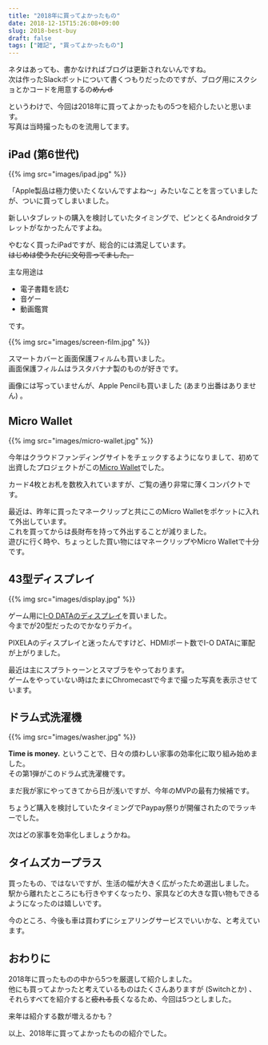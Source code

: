 ```yaml
---
title: "2018年に買ってよかったもの"
date: 2018-12-15T15:26:08+09:00
slug: 2018-best-buy
draft: false
tags: ["雑記", "買ってよかったもの"]
---
```


ネタはあっても、書かなければブログは更新されないんですね。  
次は作ったSlackボットについて書くつもりだったのですが、ブログ用にスクショとかコードを用意するの~~めんｄ~~  

というわけで、今回は2018年に買ってよかったもの5つを紹介したいと思います。  
写真は当時撮ったものを流用してます。  


iPad (第6世代)
---

{{% img src="images/ipad.jpg" %}}

「Apple製品は極力使いたくないんですよね〜」みたいなことを言っていましたが、ついに買ってしまいました。  

新しいタブレットの購入を検討していたタイミングで、ピンとくるAndroidタブレットがなかったんですよね。  

やむなく買ったiPadですが、総合的には満足しています。  
~~はじめは使うたびに文句言ってました。~~

主な用途は

- 電子書籍を読む
- 音ゲー
- 動画鑑賞

です。

{{% img src="images/screen-film.jpg" %}}

スマートカバーと画面保護フィルムも買いました。  
画面保護フィルムはラスタバナナ製のものが好きです。

画像には写っていませんが、Apple Pencilも買いました (あまり出番はありません) 。  


Micro Wallet
---

{{% img src="images/micro-wallet.jpg" %}}

今年はクラウドファンディングサイトをチェックするようになりまして、初めて出資したプロジェクトがこの[Micro Wallet](https://cf.machi-ya.jp/project/20180721/01)でした。  

カード4枚とお札を数枚入れていますが、ご覧の通り非常に薄くコンパクトです。  

最近は、昨年に買ったマネークリップと共にこのMicro Walletをポケットに入れて外出しています。  
これを買ってからは長財布を持って外出することが減りました。  
遊びに行く時や、ちょっとした買い物にはマネークリップやMicro Walletで十分です。  


43型ディスプレイ
---

{{% img src="images/display.jpg" %}}

ゲーム用に[I-O DATAのディスプレイ](https://www.amazon.co.jp/gp/product/B0739G125F/)を買いました。  
今までが20型だったのでかなりデカイ。  

PIXELAのディスプレイと迷ったんですけど、HDMIポート数でI-O DATAに軍配が上がりました。  

最近は主にスプラトゥーンとスマブラをやっております。  
ゲームをやっていない時はたまにChromecastで今まで撮った写真を表示させています。  


ドラム式洗濯機
---

{{% img src="images/washer.jpg" %}}

__Time is money.__ ということで、日々の煩わしい家事の効率化に取り組み始めました。  
その第1弾がこのドラム式洗濯機です。  

まだ我が家にやってきてから日が浅いですが、今年のMVPの最有力候補です。  

ちょうど購入を検討していたタイミングでPaypay祭りが開催されたのでラッキーでした。  

次はどの家事を効率化しましょうかね。  


タイムズカープラス
---

買ったもの、ではないですが、生活の幅が大きく広がったため選出しました。  
駅から離れたところにも行きやすくなったり、家具などの大きな買い物もできるようになったのは嬉しいです。  

今のところ、今後も車は買わずにシェアリングサービスでいいかな、と考えています。  


おわりに
---

2018年に買ったものの中から5つを厳選して紹介しました。  
他にも買ってよかったと考えているものはたくさんありますが (Switchとか) 、それらすべてを紹介すると~~疲れる~~長くなるため、今回は5つとしました。  

来年は紹介する数が増えるかも？  

以上、2018年に買ってよかったものの紹介でした。
